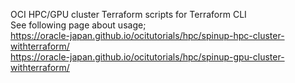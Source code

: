 OCI HPC/GPU cluster Terraform scripts for Terraform CLI<br>
See following page about usage;<br>
https://oracle-japan.github.io/ocitutorials/hpc/spinup-hpc-cluster-withterraform/<br>
https://oracle-japan.github.io/ocitutorials/hpc/spinup-gpu-cluster-withterraform/

